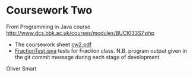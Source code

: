 Coursework Two
==============

From Programming in Java course http://www.dcs.bbk.ac.uk/courses/modules/BUCI033S7.php

- The coursework sheet [cw2.pdf](cw2.pdf) 
- [FractionTest.java](FractionTest.java) tests for Fraction class. N.B. program output given
  in the git commit message during each stage of development. 


Oliver Smart
